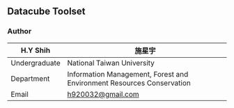 ## Datacube Toolset
### Author
|H.Y Shih|施星宇
|---|---
|Undergraduate | National Taiwan University
|Department|Information Management, Forest and Environment Resources Conservation
|Email|h920032@gmail.com|
